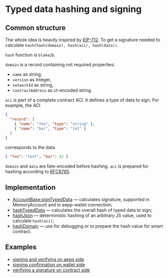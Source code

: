 # Typed data hashing and signing

## Common structure

The whole idea is heavily inspired by [EIP-712](https://eips.ethereum.org/EIPS/eip-712#definition-of-domainseparator). To get a signature needed to calculate `hash(hash(domain), hash(aci), hash(data))`.

`hash` function is `blake2b`.

`domain` is a record containing not required properties:

- `name` as string,
- `version` as integer,
- `networkId` as string,
- `contractAddress` as ct-encoded string.

`aci` is part of a complete contract ACI. It defines a type of data to sign. For example, the ACI

```json
{
  "record": [
    { "name": "foo", "type": "string" },
    { "name": "bar", "type": "int" }
  ]
}
```

corresponds to the data

```json
{ "foo": "test", "bar": 42 }
```

`domain` and `data` are fate-encoded before hashing. `aci` is prepared for hashing according to [RFC8785](https://tools.ietf.org/html/rfc8785).

## Implementation

- [AccountBase:signTypedData](https://github.com/aeternity/aepp-sdk-js/blob/0b9ecee8/src/account/Base.ts#L66-L77) — calculates signature, supported in MemoryAccount and in aepp-wallet connection;
- [hashTypedData](https://github.com/aeternity/aepp-sdk-js/blob/0b9ecee8/src/utils/typed-data.ts#L61-L69) — calculates the overall hash of typed data to sign;
- [hashJson](https://github.com/aeternity/aepp-sdk-js/blob/0b9ecee8/src/utils/typed-data.ts#L10-L12) — deterministic hashing of an arbitrary JS value, used to calculate `hash(aci)`;
- [hashDomain](https://github.com/aeternity/aepp-sdk-js/blob/0b9ecee8/src/utils/typed-data.ts#L40-L59) — use for debugging or to prepare the hash value for smart contract.

## Examples

- [signing and verifying on aepp side](https://github.com/aeternity/aepp-sdk-js/blob/0b9ecee8/examples/browser/aepp/src/TypedData.vue)
- [signing confirmation on wallet side](https://github.com/aeternity/aepp-sdk-js/blob/0b9ecee8/examples/browser/wallet-iframe/src/App.vue#L177-L185)
- [verifying a signature on contract side](https://github.com/aeternity/aepp-sdk-js/blob/0b9ecee8/test/integration/typed-data.ts#L75-L105)
